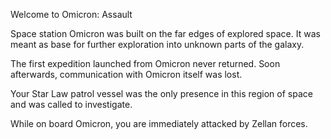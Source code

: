 Welcome to Omicron: Assault

Space station Omicron was built on the far edges of explored space.
It was meant as base for further exploration into unknown parts of the galaxy.

The first expedition launched from Omicron never returned.
Soon afterwards, communication with Omicron itself was lost.

Your Star Law patrol vessel was the only presence in this region of space and
was called to investigate.

While on board Omicron, you are immediately attacked by Zellan forces.
